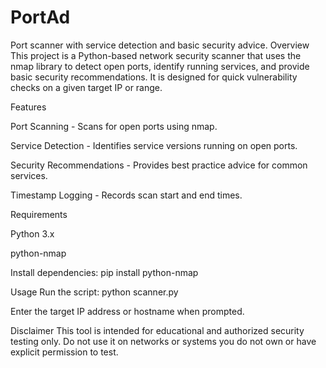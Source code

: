 # PortAd
Port scanner with service detection and basic security advice.
Overview
This project is a Python-based network security scanner that uses the nmap library to detect open ports, identify running services, and provide basic security recommendations.
It is designed for quick vulnerability checks on a given target IP or range.

Features

Port Scanning - Scans for open ports using nmap.

Service Detection - Identifies service versions running on open ports.

Security Recommendations - Provides best practice advice for common services.

Timestamp Logging - Records scan start and end times.

Requirements

Python 3.x 

python-nmap

Install dependencies:
pip install python-nmap

Usage
Run the script: python scanner.py

Enter the target IP address or hostname when prompted.

Disclaimer
This tool is intended for educational and authorized security testing only.
Do not use it on networks or systems you do not own or have explicit permission to test.


